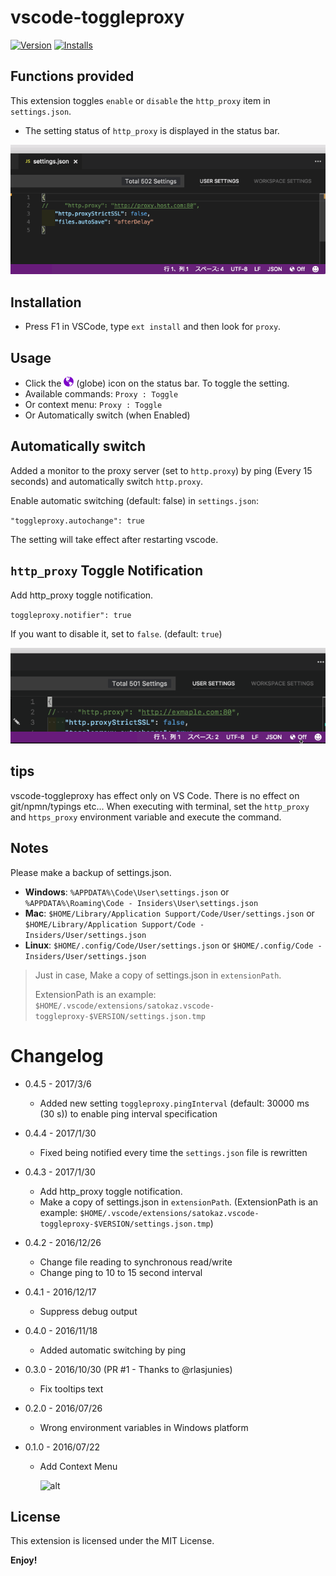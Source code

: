# vscode-toggleproxy

[![Version](http://vsmarketplacebadge.apphb.com/version/satokaz.vscode-toggleproxy.svg)](https://marketplace.visualstudio.com/items?itemName=satokaz.vscode-toggleproxy)
[![Installs](http://vsmarketplacebadge.apphb.com/installs/satokaz.vscode-toggleproxy.svg)](https://marketplace.visualstudio.com/items?itemName=satokaz.vscode-toggleproxy)

## Functions provided

This extension toggles `enable` or `disable` the `http_proxy` item in `settings.json`.

* The setting status of `http_proxy` is displayed in the status bar.

![alt](images/toggleproxy.gif)

## Installation

* Press F1 in VSCode, type `ext install` and then look for `proxy`.

## Usage

* Click the <img src="https://raw.githubusercontent.com/satokaz/vscode-toggleProxy/master/images/octicon-globe_128_0_7c05c9_none.png" alt="globe" width="16" height="16"> (globe) icon on the status bar. To toggle the setting.
* Available commands: `Proxy : Toggle`
* Or context menu: `Proxy : Toggle`
* Or Automatically switch (when Enabled)

## Automatically switch

Added a monitor to the proxy server (set to `http.proxy`) by ping (Every 15 seconds) and automatically switch `http.proxy`.

Enable automatic switching (default: false) in `settings.json`:

`"toggleproxy.autochange": true`

The setting will take effect after restarting vscode.

## `http_proxy` Toggle Notification

Add http_proxy toggle notification.

`toggleproxy.notifier": true`

If you want to disable it, set to `false`. (default: `true`)

![](https://raw.githubusercontent.com/satokaz/vscode-toggleProxy/master/images/proxy_notifier_LICEcap.gif)

## tips

vscode-toggleproxy has effect only on VS Code. There is no effect on git/npmn/typings etc...
When executing with terminal, set the `http_proxy` and `https_proxy` environment variable and execute the command.

<!--.bash_profile example: 

```bash
if `ping -c 2 -W 500 proxy.server.com > /dev/null` ; then
  echo 'proxy is alive.'
  export http_proxy="http://proxy.server.com:80"
  export https_proxy="http://proxy.server.com:80"
else
  echo 'proxy is dead.'
  unset http_proxy
  unset https_proxy
fi
```-->

## Notes

Please make a backup of settings.json.

* **Windows**: `%APPDATA%\Code\User\settings.json` or `%APPDATA%\Roaming\Code - Insiders\User\settings.json`
* **Mac**: `$HOME/Library/Application Support/Code/User/settings.json` or `$HOME/Library/Application Support/Code - Insiders/User/settings.json`
* **Linux**: `$HOME/.config/Code/User/settings.json` or `$HOME/.config/Code - Insiders/User/settings.json`

> Just in case, Make a copy of settings.json in `extensionPath`.
>
> ExtensionPath is an example: `$HOME/.vscode/extensions/satokaz.vscode-toggleproxy-$VERSION/settings.json.tmp`

# Changelog

* 0.4.5 - 2017/3/6
  * Added new setting `toggleproxy.pingInterval` (default: 30000 ms (30 s)) to enable ping interval specification 

* 0.4.4 - 2017/1/30
  * Fixed being notified every time the `settings.json` file is rewritten

* 0.4.3 - 2017/1/30
  * Add http_proxy toggle notification. 
  * Make a copy of settings.json in `extensionPath`. (ExtensionPath is an example: `$HOME/.vscode/extensions/satokaz.vscode-toggleproxy-$VERSION/settings.json.tmp`)

* 0.4.2 - 2016/12/26
  * Change file reading to synchronous read/write
  * Change ping to 10 to 15 second interval

* 0.4.1 - 2016/12/17
  * Suppress debug output

* 0.4.0 - 2016/11/18
  * Added automatic switching by ping

* 0.3.0 - 2016/10/30 (PR #1 - Thanks to @rlasjunies)
  * Fix tooltips text 

* 0.2.0 - 2016/07/26 
  * Wrong environment variables in Windows platform

* 0.1.0 - 2016/07/22 
  * Add Context Menu

    ![alt](images/proxy_context.gif)


## License

This extension is licensed under the MIT License.

<!--### For more information-->

**Enjoy!**


